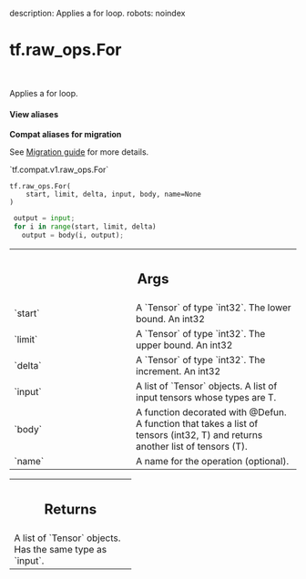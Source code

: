 description: Applies a for loop.
robots: noindex

# tf.raw_ops.For

<!-- Insert buttons and diff -->

<table class="tfo-notebook-buttons tfo-api nocontent" align="left">

</table>



Applies a for loop.


<section class="expandable">
  <h4 class="showalways">View aliases</h4>
  <p>
<b>Compat aliases for migration</b>
<p>See
<a href="https://www.tensorflow.org/guide/migrate">Migration guide</a> for
more details.</p>
<p>`tf.compat.v1.raw_ops.For`</p>
</p>
</section>

<pre class="devsite-click-to-copy prettyprint lang-py tfo-signature-link">
<code>tf.raw_ops.For(
    start, limit, delta, input, body, name=None
)
</code></pre>



<!-- Placeholder for "Used in" -->

  ```python
   output = input;
   for i in range(start, limit, delta)
     output = body(i, output);
  ```

<!-- Tabular view -->
 <table class="responsive fixed orange">
<colgroup><col width="214px"><col></colgroup>
<tr><th colspan="2"><h2 class="add-link">Args</h2></th></tr>

<tr>
<td>
`start`<a id="start"></a>
</td>
<td>
A `Tensor` of type `int32`. The lower bound. An int32
</td>
</tr><tr>
<td>
`limit`<a id="limit"></a>
</td>
<td>
A `Tensor` of type `int32`. The upper bound. An int32
</td>
</tr><tr>
<td>
`delta`<a id="delta"></a>
</td>
<td>
A `Tensor` of type `int32`. The increment. An int32
</td>
</tr><tr>
<td>
`input`<a id="input"></a>
</td>
<td>
A list of `Tensor` objects.
A list of input tensors whose types are T.
</td>
</tr><tr>
<td>
`body`<a id="body"></a>
</td>
<td>
A function decorated with @Defun.
A function that takes a list of tensors (int32, T) and returns another
list of tensors (T).
</td>
</tr><tr>
<td>
`name`<a id="name"></a>
</td>
<td>
A name for the operation (optional).
</td>
</tr>
</table>



<!-- Tabular view -->
 <table class="responsive fixed orange">
<colgroup><col width="214px"><col></colgroup>
<tr><th colspan="2"><h2 class="add-link">Returns</h2></th></tr>
<tr class="alt">
<td colspan="2">
A list of `Tensor` objects. Has the same type as `input`.
</td>
</tr>

</table>

